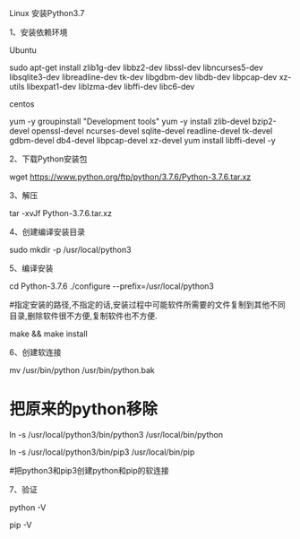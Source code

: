 Linux 安装Python3.7

1、安装依赖环境

Ubuntu

sudo apt-get install zlib1g-dev libbz2-dev libssl-dev libncurses5-dev libsqlite3-dev libreadline-dev tk-dev libgdbm-dev libdb-dev libpcap-dev xz-utils libexpat1-dev liblzma-dev libffi-dev libc6-dev

centos

yum -y groupinstall "Development tools"
yum -y install zlib-devel bzip2-devel openssl-devel ncurses-devel sqlite-devel readline-devel tk-devel gdbm-devel db4-devel libpcap-devel xz-devel
yum install libffi-devel -y

2、下载Python安装包

 wget https://www.python.org/ftp/python/3.7.6/Python-3.7.6.tar.xz

3、解压

tar -xvJf  Python-3.7.6.tar.xz

4、创建编译安装目录

sudo mkdir -p /usr/local/python3

5、编译安装

cd Python-3.7.6
./configure --prefix=/usr/local/python3 

#指定安装的路径,不指定的话,安装过程中可能软件所需要的文件复制到其他不同目录,删除软件很不方便,复制软件也不方便.

make && make install

6、创建软连接

mv /usr/bin/python /usr/bin/python.bak

# 把原来的python移除

ln -s /usr/local/python3/bin/python3 /usr/local/bin/python

ln -s /usr/local/python3/bin/pip3 /usr/local/bin/pip

#把python3和pip3创建python和pip的软连接

7、验证

python -V

pip -V
